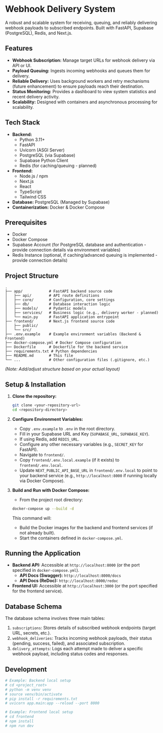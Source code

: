 # Webhook Delivery System

A robust and scalable system for receiving, queuing, and reliably delivering webhook payloads to subscribed endpoints. Built with FastAPI, Supabase (PostgreSQL), Redis, and Next.js.

## Features

*   **Webhook Subscription:** Manage target URLs for webhook delivery via API or UI.
*   **Payload Queuing:** Ingests incoming webhooks and queues them for delivery.
*   **Reliable Delivery:** Uses background workers and retry mechanisms (future enhancement) to ensure payloads reach their destination.
*   **Status Monitoring:** Provides a dashboard to view system statistics and recent delivery activity.
*   **Scalability:** Designed with containers and asynchronous processing for scalability.

## Tech Stack

*   **Backend:**
    *   Python 3.11+
    *   FastAPI
    *   Uvicorn (ASGI Server)
    *   PostgreSQL (via Supabase)
    *   Supabase Python Client
    *   Redis (for caching/queuing - planned)
*   **Frontend:**
    *   Node.js / npm
    *   Next.js
    *   React
    *   TypeScript
    *   Tailwind CSS
*   **Database:** PostgreSQL (Managed by Supabase)
*   **Containerization:** Docker & Docker Compose

## Prerequisites

*   Docker
*   Docker Compose
*   Supabase Account (for PostgreSQL database and authentication - provide connection details via environment variables)
*   Redis Instance (optional, if caching/advanced queuing is implemented - provide connection details)

## Project Structure

```
.
├── app/            # FastAPI backend source code
│   ├── api/        # API route definitions
│   ├── core/       # Configuration, core settings
│   ├── db/         # Database interaction logic
│   ├── models/     # Pydantic models
│   ├── services/   # Business logic (e.g., delivery worker - planned)
│   └── main.py     # FastAPI application entrypoint
├── frontend/       # Next.js frontend source code
│   ├── public/
│   └── src/
├── .env.example    # Example environment variables (Backend & Frontend)
├── docker-compose.yml # Docker Compose configuration
├── Dockerfile      # Dockerfile for the backend service
├── requirements.txt # Python dependencies
├── README.md       # This file
└── ...             # Other configuration files (.gitignore, etc.)
```
*(Note: Add/adjust structure based on your actual layout)*

## Setup & Installation

1.  **Clone the repository:**
    ```bash
    git clone <your-repository-url>
    cd <repository-directory>
    ```

2.  **Configure Environment Variables:**
    *   Copy `.env.example` to `.env` in the root directory.
    *   Fill in your Supabase URL and Key (`SUPABASE_URL`, `SUPABASE_KEY`).
    *   If using Redis, add `REDIS_URL`.
    *   Configure any other necessary variables (e.g., `SECRET_KEY` for FastAPI).
    *   Navigate to `frontend/`.
    *   Copy `frontend/.env.local.example` (if it exists) to `frontend/.env.local`.
    *   Update `NEXT_PUBLIC_API_BASE_URL` in `frontend/.env.local` to point to your backend service (e.g., `http://localhost:8000` if running locally via Docker Compose).

3.  **Build and Run with Docker Compose:**
    *   From the project root directory:
    ```bash
    docker-compose up --build -d
    ```
    This command will:
    *   Build the Docker images for the backend and frontend services (if not already built).
    *   Start the containers defined in `docker-compose.yml`.

## Running the Application

*   **Backend API:** Accessible at `http://localhost:8000` (or the port specified in `docker-compose.yml`).
    *   **API Docs (Swagger):** `http://localhost:8000/docs`
    *   **API Docs (ReDoc):** `http://localhost:8000/redoc`
*   **Frontend UI:** Accessible at `http://localhost:3000` (or the port specified for the frontend service).

## Database Schema

The database schema involves three main tables:

1.  `subscriptions`: Stores details of subscribed webhook endpoints (target URL, secrets, etc.).
2.  `webhook_deliveries`: Tracks incoming webhook payloads, their status (pending, success, failed), and associated subscription.
3.  `delivery_attempts`: Logs each attempt made to deliver a specific webhook payload, including status codes and responses.


## Development


```bash
# Example: Backend local setup
# cd <project_root>
# python -m venv venv
# source venv/bin/activate
# pip install -r requirements.txt
# uvicorn app.main:app --reload --port 8000

# Example: Frontend local setup
# cd frontend
# npm install
# npm run dev
```
